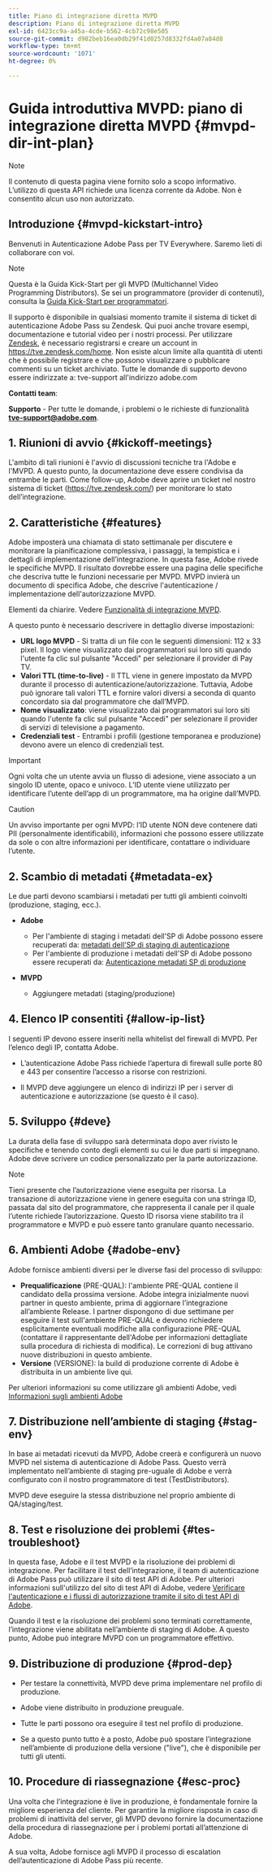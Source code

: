```yaml
---
title: Piano di integrazione diretta MVPD
description: Piano di integrazione diretta MVPD
exl-id: 6423cc9a-a45a-4cde-b562-4cb72c98e505
source-git-commit: d982beb16ea0db29f41d0257d8332fd4a07a84d8
workflow-type: tm+mt
source-wordcount: '1071'
ht-degree: 0%

---
```


# Guida introduttiva MVPD: piano di integrazione diretta MVPD {#mvpd-dir-int-plan}

>[!NOTE]
>
>Il contenuto di questa pagina viene fornito solo a scopo informativo. L’utilizzo di questa API richiede una licenza corrente da Adobe. Non è consentito alcun uso non autorizzato.

## Introduzione {#mvpd-kickstart-intro}

Benvenuti in Autenticazione Adobe Pass per TV Everywhere.  Saremo lieti di collaborare con voi.

>[!NOTE]
>
>Questa è la Guida Kick-Start per gli MVPD (Multichannel Video Programming Distributors). Se sei un programmatore (provider di contenuti), consulta la [Guida Kick-Start per programmatori](/help/authentication/kickstart/programmer-kickstart-guide.md).

Il supporto è disponibile in qualsiasi momento tramite il sistema di ticket di autenticazione Adobe Pass su Zendesk. Qui puoi anche trovare esempi, documentazione e tutorial video per i nostri processi. Per utilizzare [Zendesk](https://adobeprimetime.zendesk.com/), è necessario registrarsi e creare un account in https://tve.zendesk.com/home. Non esiste alcun limite alla quantità di utenti che è possibile registrare e che possono visualizzare o pubblicare commenti su un ticket archiviato. Tutte le domande di supporto devono essere indirizzate a: tve-support all&#39;indirizzo adobe.com

**Contatti team**:

**Supporto** - Per tutte le domande, i problemi o le richieste di funzionalità **tve-support@adobe.com**.

## 1. Riunioni di avvio {#kickoff-meetings}

L&#39;ambito di tali riunioni è l&#39;avvio di discussioni tecniche tra l&#39;Adobe e l&#39;MVPD. A questo punto, la documentazione deve essere condivisa da entrambe le parti. Come follow-up, Adobe deve aprire un ticket nel nostro sistema di ticket (https://tve.zendesk.com/) per monitorare lo stato dell’integrazione.

## 2. Caratteristiche {#features}

Adobe imposterà una chiamata di stato settimanale per discutere e monitorare la pianificazione complessiva, i passaggi, la tempistica e i dettagli di implementazione dell’integrazione. In questa fase, Adobe rivede le specifiche MVPD. Il risultato dovrebbe essere una pagina delle specifiche che descriva tutte le funzioni necessarie per MVPD. MVPD invierà un documento di specifica Adobe, che descrive l&#39;autenticazione / implementazione dell&#39;autorizzazione MVPD.

Elementi da chiarire. Vedere [Funzionalità di integrazione MVPD](/help/authentication/integration-guide-mvpds/mvpd-integr-features.md).

A questo punto è necessario descrivere in dettaglio diverse impostazioni:

* **URL logo MVPD** - Si tratta di un file con le seguenti dimensioni: 112 x 33 pixel. Il logo viene visualizzato dai programmatori sui loro siti quando l&#39;utente fa clic sul pulsante &quot;Accedi&quot; per selezionare il provider di Pay TV.
* **Valori TTL (time-to-live)** - Il TTL viene in genere impostato da MVPD durante il processo di autenticazione/autorizzazione. Tuttavia, Adobe può ignorare tali valori TTL e fornire valori diversi a seconda di quanto concordato sia dal programmatore che dall’MVPD.
* **Nome visualizzato**: viene visualizzato dai programmatori sui loro siti quando l&#39;utente fa clic sul pulsante &quot;Accedi&quot; per selezionare il provider di servizi di televisione a pagamento.
* **Credenziali test** - Entrambi i profili (gestione temporanea e produzione) devono avere un elenco di credenziali test.

>[!IMPORTANT]
>
>Ogni volta che un utente avvia un flusso di adesione, viene associato a un singolo ID utente, opaco e univoco.  L’ID utente viene utilizzato per identificare l’utente dell’app di un programmatore, ma ha origine dall’MVPD.

>[!CAUTION]
>
>Un avviso importante per ogni MVPD: l’ID utente NON deve contenere dati PII (personalmente identificabili), informazioni che possono essere utilizzate da sole o con altre informazioni per identificare, contattare o individuare l’utente.

## 2. Scambio di metadati {#metadata-ex}

Le due parti devono scambiarsi i metadati per tutti gli ambienti coinvolti (produzione, staging, ecc.).

* **Adobe**
   * Per l&#39;ambiente di staging i metadati dell&#39;SP di Adobe possono essere recuperati da: [metadati dell&#39;SP di staging di autenticazione](https://sp.auth-staging.adobe.com/sp/metadata)
   * Per l&#39;ambiente di produzione i metadati dell&#39;SP di Adobe possono essere recuperati da: [Autenticazione metadati SP di produzione](https://sp.auth.adobe.com/sp/metadata)

* **MVPD**
   * Aggiungere metadati (staging/produzione)

## 4. Elenco IP consentiti {#allow-ip-list}

I seguenti IP devono essere inseriti nella whitelist del firewall di MVPD. Per l’elenco degli IP, contatta Adobe.

* L’autenticazione Adobe Pass richiede l’apertura di firewall sulle porte 80 e 443 per consentire l’accesso a risorse con restrizioni.

* Il MVPD deve aggiungere un elenco di indirizzi IP per i server di autenticazione e autorizzazione (se questo è il caso).

## 5. Sviluppo {#deve}

La durata della fase di sviluppo sarà determinata dopo aver rivisto le specifiche e tenendo conto degli elementi su cui le due parti si impegnano. Adobe deve scrivere un codice personalizzato per la parte autorizzazione.

>[!NOTE]
>
>Tieni presente che l’autorizzazione viene eseguita per risorsa. La transazione di autorizzazione viene in genere eseguita con una stringa ID, passata dal sito del programmatore, che rappresenta il canale per il quale l’utente richiede l’autorizzazione. Questo ID risorsa viene stabilito tra il programmatore e MVPD e può essere tanto granulare quanto necessario.

## 6. Ambienti Adobe {#adobe-env}

Adobe fornisce ambienti diversi per le diverse fasi del processo di sviluppo:

* **Prequalificazione** (PRE-QUAL): l&#39;ambiente PRE-QUAL contiene il candidato della prossima versione. Adobe integra inizialmente nuovi partner in questo ambiente, prima di aggiornare l’integrazione all’ambiente Release. I partner dispongono di due settimane per eseguire il test sull&#39;ambiente PRE-QUAL e devono richiedere esplicitamente eventuali modifiche alla configurazione PRE-QUAL (contattare il rappresentante dell&#39;Adobe per informazioni dettagliate sulla procedura di richiesta di modifica). Le correzioni di bug attivano nuove distribuzioni in questo ambiente.
* **Versione** (VERSIONE): la build di produzione corrente di Adobe è distribuita in un ambiente live qui.

Per ulteriori informazioni su come utilizzare gli ambienti Adobe, vedi [Informazioni sugli ambienti Adobe](/help/authentication/notes-technical/understanding-the-adobe-environments.md)

## 7. Distribuzione nell’ambiente di staging {#stag-env}

In base ai metadati ricevuti da MVPD, Adobe creerà e configurerà un nuovo MVPD nel sistema di autenticazione di Adobe Pass. Questo verrà implementato nell’ambiente di staging pre-uguale di Adobe e verrà configurato con il nostro programmatore di test (TestDistributors).

MVPD deve eseguire la stessa distribuzione nel proprio ambiente di QA/staging/test.

## 8. Test e risoluzione dei problemi {#tes-troubleshoot}

In questa fase, Adobe e il test MVPD e la risoluzione dei problemi di integrazione. Per facilitare il test dell’integrazione, il team di autenticazione di Adobe Pass può utilizzare il sito di test API di Adobe. Per ulteriori informazioni sull&#39;utilizzo del sito di test API di Adobe, vedere [Verificare l&#39;autenticazione e i flussi di autorizzazione tramite il sito di test API di Adobe](/help/authentication/notes-technical/test-authn-authz-flows-using-adobes-api-test-site.md).

Quando il test e la risoluzione dei problemi sono terminati correttamente, l’integrazione viene abilitata nell’ambiente di staging di Adobe. A questo punto, Adobe può integrare MVPD con un programmatore effettivo.

## 9. Distribuzione di produzione {#prod-dep}

* Per testare la connettività, MVPD deve prima implementare nel profilo di produzione.

* Adobe viene distribuito in produzione preuguale.

* Tutte le parti possono ora eseguire il test nel profilo di produzione.

* Se a questo punto tutto è a posto, Adobe può spostare l’integrazione nell’ambiente di produzione della versione (&quot;live&quot;), che è disponibile per tutti gli utenti.

## 10. Procedure di riassegnazione {#esc-proc}

Una volta che l’integrazione è live in produzione, è fondamentale fornire la migliore esperienza del cliente. Per garantire la migliore risposta in caso di problemi di inattività del server, gli MVPD devono fornire la documentazione della procedura di riassegnazione per i problemi portati all’attenzione di Adobe.

A sua volta, Adobe fornisce agli MVPD il processo di escalation dell’autenticazione di Adobe Pass più recente.


<!--- [!RELATEDINFORMATION]
>
>* [Programmer Kickstart Guide](/help/authentication/programmer-kickstart-guide.md)
>* [MVPD Integration Guide](/help/authentication/mvpd-integr-features.md)
-->
